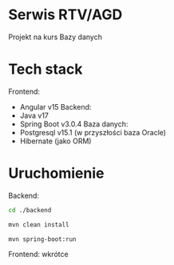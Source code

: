 # Serwis RTV/AGD

Projekt na kurs Bazy danych

# Tech stack
Frontend:
- Angular v15
Backend:
- Java v17
- Spring Boot v3.0.4
Baza danych:
- Postgresql v15.1 (w przyszłości baza Oracle)
- Hibernate (jako ORM)

# Uruchomienie
Backend:
```bash
cd ./backend
```
```bash
mvn clean install
```
```bash
mvn spring-boot:run
```
Frontend:
wkrótce 
